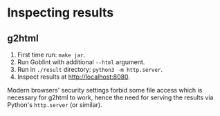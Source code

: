 # Inspecting results

## g2html
1. First time run: `make jar`.
2. Run Goblint with additional `--html` argument.
3. Run in `./result` directory: `python3 -m http.server`.
4. Inspect results at <http://localhost:8080>.

Modern browsers' security settings forbid some file access which is necessary for g2html to work, hence the need for serving the results via Python's `http.server` (or similar).
